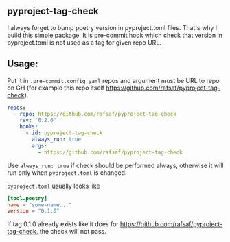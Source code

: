 ## pyproject-tag-check

I always forget to bump poetry version in pyproject.toml files. That's why I build this simple package. It is pre-commit hook which check that version in pyproject.toml is not used as a tag for given repo URL.

## Usage:


Put it in `.pre-commit.config.yaml` repos and argument must be URL to repo on GH (for example this repo itself https://github.com/rafsaf/pyproject-tag-check).

```yml
repos:
  - repo: https://github.com/rafsaf/pyproject-tag-check
    rev: "0.2.0"
    hooks:
      - id: pyproject-tag-check
        always_run: true
        args:
          - https://github.com/rafsaf/pyproject-tag-check

```

Use `always_run: true` if check should be performed always, otherwise it will run only when `pyproject.toml` is changed.


`pyproject.toml` usually looks like 

```toml
[tool.poetry]
name = "some-name..."
version = "0.1.0"
```
If tag 0.1.0 already exists like it does for https://github.com/rafsaf/pyproject-tag-check, the check will not pass.